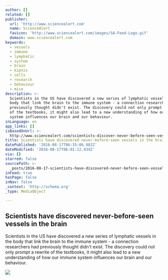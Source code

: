 ```yaml
---
author: []
related: []
publisher:
  url: 'http://www.sciencealert.com'
  name: ScienceAlert
  favicon: 'http://www.sciencealert.com/images/SA-Feed-Logo.gif'
  domain: www.sciencealert.com
keywords:
  - vessels
  - immune
  - lymphatic
  - system
  - brain
  - kipnis
  - cells
  - research
  - behaviour
  - mice
description: >-
  Scientists in the US have discovered a new series of lymphatic vessels in the
  body that link the brain to the immune system - a connection researchers had
  previously thought didn't exist. The discovery could not only prompt a rewrite
  of the textbooks, it might also lead to a new understanding of how our immune
  system influences our brain and our behaviour.
inLanguage: en
app_links: []
isBasedOnUrl: >-
  http://www.sciencealert.com/scientists-discover-never-before-seen-vessels-in-the-brain
title: Scientists have discovered never-before-seen vessels in the brain
datePublished: '2016-08-17T06:35:06.982Z'
dateModified: '2016-08-17T06:01:12.434Z'
via: {}
starred: false
sourcePath: >-
  _posts/2016-08-17-scientists-have-discovered-never-before-seen-vessels-in-the.md
inFeed: true
hasPage: false
inNav: false
_context: 'http://schema.org'
_type: MediaObject

---
```

<article style=""><h1>Scientists have discovered never-before-seen vessels in the brain</h1><p>Scientists in the US have discovered a new series of lymphatic vessels in the body that link the brain to the immune system - a connection researchers had previously thought didn't exist. The discovery could not only prompt a rewrite of the textbooks, it might also lead to a new understanding of how our immune system influences our brain and our behaviour.</p><img src="http://www.sciencealert.com/images/articles/processed/BrainVessels_web_1024.jpg" /></article>